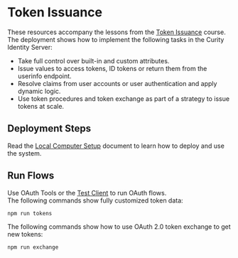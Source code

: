 # Token Issuance

These resources accompany the lessons from the [Token Issuance](https://curity.io/training/token-issuance) course.\
The deployment shows how to implement the following tasks in the Curity Identity Server:

- Take full control over built-in and custom attributes.
- Issue values to access tokens, ID tokens or return them from the userinfo endpoint.
- Resolve claims from user accounts or user authentication and apply dynamic logic.
- Use token procedures and token exchange as part of a strategy to issue tokens at scale.

## Deployment Steps

Read the [Local Computer Setup](../SETUP.md) document to learn how to deploy and use the system.

## Run Flows

Use OAuth Tools or the [Test Client](../utils/console-client/README.md) to run OAuth flows.\
The following commands show fully customized token data:

```bash
npm run tokens
```

The following commands show how to use OAuth 2.0 token exchange to get new tokens:

```bash
npm run exchange
```
